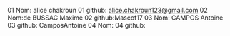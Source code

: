 01 Nom: alice chakroun
01 github: alice.chakroun123@gmail.com
02 Nom:de BUSSAC Maxime
02 github:Mascof17
03 Nom: CAMPOS Antoine
03 github: CamposAntoine
04 Nom:
04 github:
